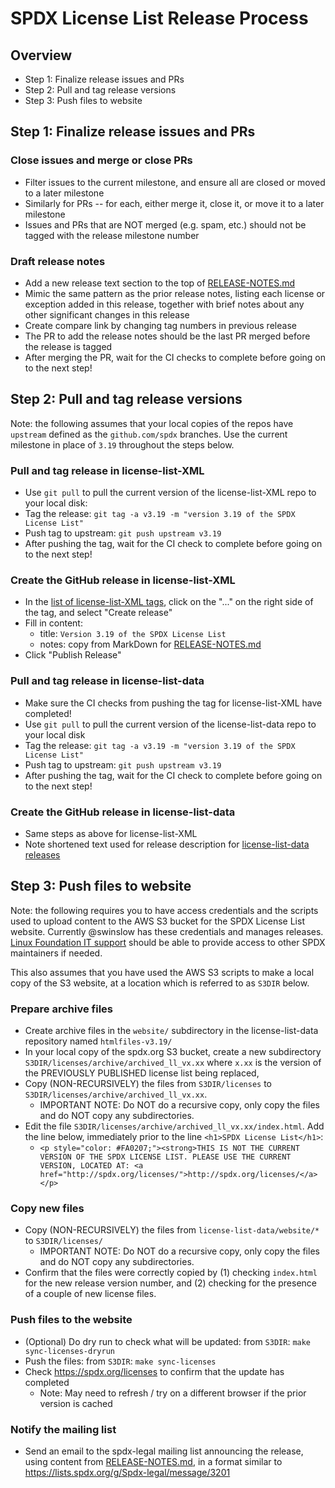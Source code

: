 # SPDX License List Release Process

## Overview

* Step 1: Finalize release issues and PRs
* Step 2: Pull and tag release versions
* Step 3: Push files to website

## Step 1: Finalize release issues and PRs

### Close issues and merge or close PRs

* Filter issues to the current milestone, and ensure all are closed or moved to a later milestone
* Similarly for PRs -- for each, either merge it, close it, or move it to a later milestone
* Issues and PRs that are NOT merged (e.g. spam, etc.) should not be tagged with the release milestone number

### Draft release notes

* Add a new release text section to the top of [RELEASE-NOTES.md](https://github.com/spdx/license-list-XML/blob/main/RELEASE-NOTES.md)
* Mimic the same pattern as the prior release notes, listing each license or exception added in this release, together with brief notes about any other significant changes in this release
* Create compare link by changing tag numbers in previous release
* The PR to add the release notes should be the last PR merged before the release is tagged
* After merging the PR, wait for the CI checks to complete before going on to the next step!

## Step 2: Pull and tag release versions

Note: the following assumes that your local copies of the repos have `upstream` defined as the `github.com/spdx` branches. Use the current milestone in place of `3.19` throughout the steps below.

### Pull and tag release in license-list-XML

* Use `git pull` to pull the current version of the license-list-XML repo to your local disk:
* Tag the release: `git tag -a v3.19 -m "version 3.19 of the SPDX License List"`
* Push tag to upstream: `git push upstream v3.19`
* After pushing the tag, wait for the CI check to complete before going on to the next step!

### Create the GitHub release in license-list-XML

* In the [list of license-list-XML tags](https://github.com/spdx/license-list-XML/tags), click on the "..." on the right side of the tag, and select "Create release"
* Fill in content:
  * title: `Version 3.19 of the SPDX License List`
  * notes: copy from MarkDown for [RELEASE-NOTES.md](https://raw.githubusercontent.com/spdx/license-list-XML/main/RELEASE-NOTES.md)
* Click "Publish Release"

### Pull and tag release in license-list-data

* Make sure the CI checks from pushing the tag for license-list-XML have completed!
* Use `git pull` to pull the current version of the license-list-data repo to your local disk
* Tag the release: `git tag -a v3.19 -m "version 3.19 of the SPDX License List"`
* Push tag to upstream: `git push upstream v3.19`
* After pushing the tag, wait for the CI check to complete before going on to the next step!

### Create the GitHub release in license-list-data

* Same steps as above for license-list-XML
* Note shortened text used for release description for [license-list-data releases](https://github.com/spdx/license-list-data/releases)

## Step 3: Push files to website

Note: the following requires you to have access credentials and the scripts used to upload content to the AWS S3 bucket for the SPDX License List website. Currently @swinslow has these credentials and manages releases. [Linux Foundation IT support](https://support.linuxfoundation.org) should be able to provide access to other SPDX maintainers if needed.

This also assumes that you have used the AWS S3 scripts to make a local copy of the S3 website, at a location which is referred to as `S3DIR` below.

### Prepare archive files

* Create archive files in the `website/` subdirectory in the license-list-data repository named `htmlfiles-v3.19/`
* In your local copy of the spdx.org S3 bucket, create a new subdirectory `S3DIR/licenses/archive/archived_ll_vx.xx` where `x.xx` is the version of the PREVIOUSLY PUBLISHED license list being replaced,
* Copy (NON-RECURSIVELY) the files from `S3DIR/licenses` to `S3DIR/licenses/archive/archived_ll_vx.xx`.
  * IMPORTANT NOTE: Do NOT do a recursive copy, only copy the files and do NOT copy any subdirectories.
* Edit the file `S3DIR/licenses/archive/archived_ll_vx.xx/index.html`. Add the line below, immediately prior to the line `<h1>SPDX License List</h1>`:
  * `<p style="color: #FA0207;"><strong>THIS IS NOT THE CURRENT VERSION OF THE SPDX LICENSE LIST. PLEASE USE THE CURRENT VERSION, LOCATED AT: <a href="http://spdx.org/licenses/">http://spdx.org/licenses/</a></p>`

### Copy new files

* Copy (NON-RECURSIVELY) the files from `license-list-data/website/*` to `S3DIR/licenses/`
  * IMPORTANT NOTE: Do NOT do a recursive copy, only copy the files and do NOT copy any subdirectories.
* Confirm that the files were correctly copied by (1) checking `index.html` for the new release version number, and (2) checking for the presence of a couple of new license files.

### Push files to the website

* (Optional) Do dry run to check what will be updated: from `S3DIR`: `make sync-licenses-dryrun`
* Push the files: from `S3DIR`: `make sync-licenses`
* Check https://spdx.org/licenses to confirm that the update has completed
  * Note: May need to refresh / try on a different browser if the prior version is cached

### Notify the mailing list

* Send an email to the spdx-legal mailing list announcing the release, using content from [RELEASE-NOTES.md](https://github.com/spdx/license-list-XML/blob/main/RELEASE-NOTES.md), in a format similar to https://lists.spdx.org/g/Spdx-legal/message/3201
